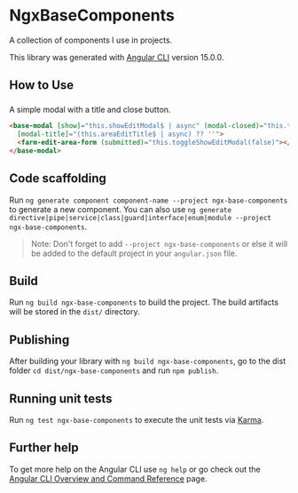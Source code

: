 # NgxBaseComponents

A collection of components I use in  projects.

This library was generated with [Angular CLI](https://github.com/angular/angular-cli) version 15.0.0.

## How to Use

### <base-modal>

A simple modal with a title and close button.

```html
<base-modal [show]="this.showEditModal$ | async" (modal-closed)="this.toggleShowEditModal(false)"
  [modal-title]="(this.areaEditTitle$ | async) ?? ''">
  <farm-edit-area-form (submitted)="this.toggleShowEditModal(false)"></farm-edit-area-form>
</base-modal>
```

## Code scaffolding

Run `ng generate component component-name --project ngx-base-components` to generate a new component. You can also use `ng generate directive|pipe|service|class|guard|interface|enum|module --project ngx-base-components`.
> Note: Don't forget to add `--project ngx-base-components` or else it will be added to the default project in your `angular.json` file.

## Build

Run `ng build ngx-base-components` to build the project. The build artifacts will be stored in the `dist/` directory.

## Publishing

After building your library with `ng build ngx-base-components`, go to the dist folder `cd dist/ngx-base-components` and run `npm publish`.

## Running unit tests

Run `ng test ngx-base-components` to execute the unit tests via [Karma](https://karma-runner.github.io).

## Further help

To get more help on the Angular CLI use `ng help` or go check out the [Angular CLI Overview and Command Reference](https://angular.io/cli) page.
